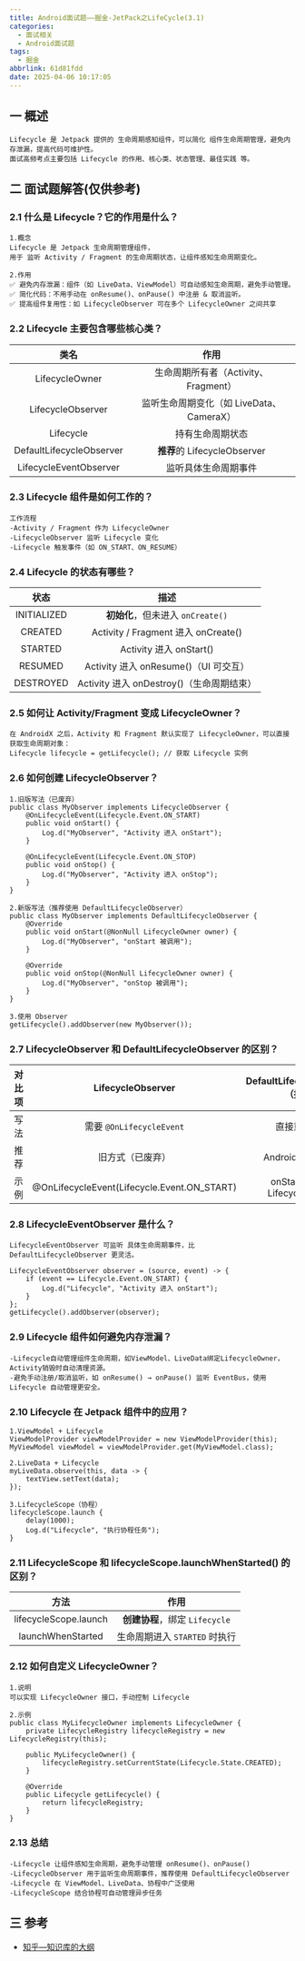 ```yaml
---
title: Android面试题——掘金-JetPack之LifeCycle(3.1)
categories:
  - 面试相关
  - Android面试题
tags:
  - 掘金
abbrlink: 61d81fdd
date: 2025-04-06 10:17:05
---
```

## 一 概述

```
Lifecycle 是 Jetpack 提供的 生命周期感知组件，可以简化 组件生命周期管理，避免内存泄漏，提高代码可维护性。
面试高频考点主要包括 Lifecycle 的作用、核心类、状态管理、最佳实践 等。
```

<!--more-->

## 二 面试题解答(仅供参考)

### 2.1  什么是 Lifecycle？它的作用是什么？

```
1.概念
Lifecycle 是 Jetpack 生命周期管理组件，
用于 监听 Activity / Fragment 的生命周期状态，让组件感知生命周期变化。

2.作用
✅ 避免内存泄漏：组件（如 LiveData、ViewModel）可自动感知生命周期，避免手动管理。
✅ 简化代码：不用手动在 onResume()、onPause() 中注册 & 取消监听。
✅ 提高组件复用性：如 LifecycleObserver 可在多个 LifecycleOwner 之间共享
```

### 2.2 Lifecycle 主要包含哪些核心类？

|           类名           |                   作用                   |
| :----------------------: | :--------------------------------------: |
|      LifecycleOwner      |   生命周期所有者（Activity、Fragment）   |
|    LifecycleObserver     | 监听生命周期变化（如 LiveData、CameraX） |
|        Lifecycle         |             持有生命周期状态             |
| DefaultLifecycleObserver |       **推荐**的 LifecycleObserver       |
|  LifecycleEventObserver  |           监听具体生命周期事件           |

### 2.3 Lifecycle 组件是如何工作的？

```
工作流程
-Activity / Fragment 作为 LifecycleOwner
-LifecycleObserver 监听 Lifecycle 变化
-Lifecycle 触发事件（如 ON_START、ON_RESUME）
```

### 2.4 Lifecycle 的状态有哪些？

|    状态     |                   描述                    |
| :---------: | :---------------------------------------: |
| INITIALIZED |     **初始化**，但未进入 `onCreate()`     |
|   CREATED   |    Activity / Fragment 进入 onCreate()    |
|   STARTED   |          Activity 进入 onStart()          |
|   RESUMED   |   Activity 进入 onResume()（UI 可交互）   |
|  DESTROYED  | Activity 进入 onDestroy()（生命周期结束） |

### 2.5 如何让 Activity/Fragment 变成 LifecycleOwner？

```
在 AndroidX 之后，Activity 和 Fragment 默认实现了 LifecycleOwner，可以直接获取生命周期对象：
Lifecycle lifecycle = getLifecycle(); // 获取 Lifecycle 实例
```

### 2.6 如何创建 LifecycleObserver？

```
1.旧版写法（已废弃）
public class MyObserver implements LifecycleObserver {
    @OnLifecycleEvent(Lifecycle.Event.ON_START)
    public void onStart() {
        Log.d("MyObserver", "Activity 进入 onStart");
    }

    @OnLifecycleEvent(Lifecycle.Event.ON_STOP)
    public void onStop() {
        Log.d("MyObserver", "Activity 进入 onStop");
    }
}

2.新版写法（推荐使用 DefaultLifecycleObserver）
public class MyObserver implements DefaultLifecycleObserver {
    @Override
    public void onStart(@NonNull LifecycleOwner owner) {
        Log.d("MyObserver", "onStart 被调用");
    }

    @Override
    public void onStop(@NonNull LifecycleOwner owner) {
        Log.d("MyObserver", "onStop 被调用");
    }
}

3.使用 Observer
getLifecycle().addObserver(new MyObserver());
```

### 2.7 LifecycleObserver 和 DefaultLifecycleObserver 的区别？

| 对比项 |              LifecycleObserver              | DefaultLifecycleObserver（推荐） |
| :----: | :-----------------------------------------: | :------------------------------: |
|  写法  |          需要 `@OnLifecycleEvent`           |           直接重写方法           |
|  推荐  |              旧方式（已废弃）               |        AndroidX 推荐使用         |
|  示例  | @OnLifecycleEvent(Lifecycle.Event.ON_START) |  onStart(owner: LifecycleOwner)  |

### 2.8 LifecycleEventObserver 是什么？

```
LifecycleEventObserver 可监听 具体生命周期事件，比 DefaultLifecycleObserver 更灵活。

LifecycleEventObserver observer = (source, event) -> {
    if (event == Lifecycle.Event.ON_START) {
        Log.d("Lifecycle", "Activity 进入 onStart");
    }
};
getLifecycle().addObserver(observer);
```

### 2.9 Lifecycle 组件如何避免内存泄漏？

```
-Lifecycle自动管理组件生命周期，如ViewModel、LiveData绑定LifecycleOwner，Activity销毁时自动清理资源。
-避免手动注册/取消监听，如 onResume() → onPause() 监听 EventBus，使用 Lifecycle 自动管理更安全。
```

### 2.10 Lifecycle 在 Jetpack 组件中的应用？

```
1.ViewModel + Lifecycle
ViewModelProvider viewModelProvider = new ViewModelProvider(this);
MyViewModel viewModel = viewModelProvider.get(MyViewModel.class);

2.LiveData + Lifecycle
myLiveData.observe(this, data -> {
    textView.setText(data);
});

3.LifecycleScope（协程）
lifecycleScope.launch {
    delay(1000);
    Log.d("Lifecycle", "执行协程任务");
}
```

### 2.11  LifecycleScope 和 lifecycleScope.launchWhenStarted() 的区别？

|         方法          |              作用              |
| :-------------------: | :----------------------------: |
| lifecycleScope.launch | **创建协程**，绑定 `Lifecycle` |
|   launchWhenStarted   | 生命周期进入 `STARTED` 时执行  |

### 2.12 如何自定义 LifecycleOwner？

```
1.说明
可以实现 LifecycleOwner 接口，手动控制 Lifecycle

2.示例
public class MyLifecycleOwner implements LifecycleOwner {
    private LifecycleRegistry lifecycleRegistry = new LifecycleRegistry(this);

    public MyLifecycleOwner() {
        lifecycleRegistry.setCurrentState(Lifecycle.State.CREATED);
    }

    @Override
    public Lifecycle getLifecycle() {
        return lifecycleRegistry;
    }
}
```

### 2.13 总结

```
-Lifecycle 让组件感知生命周期，避免手动管理 onResume()、onPause()
-LifecycleObserver 用于监听生命周期事件，推荐使用 DefaultLifecycleObserver
-Lifecycle 在 ViewModel、LiveData、协程中广泛使用
-LifecycleScope 结合协程可自动管理异步任务
```


##  三 参考

* [知乎—知识库的大纲](https://juejin.cn/post/7480464724096057381)